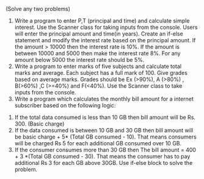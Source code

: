 (Solve any two problems)
1. Write a program to enter P,T (principal and time) and calculate
simple interest. Use the Scanner class for taking inputs from the
console. Users will enter the principal amount and time(in years).
Create an if-else statement and modify the interest rate based on the
principal amount. If the amount > 10000 then the interest rate is 10%. If the
amount is between 10000 and 5000 then make the interest rate 8%. For
any amount below 5000 the interest rate should be 5%.
2. Write a program to enter marks of five subjects and calculate total
marks and average. Each subject has a full mark of 100. Give grades
based on average marks. Grades should be Ex (>90%), A (>80%) ,
B(>60%) ,C (>=40%) and F(<40%). Use the Scanner class to take
inputs from the console.
3. Write a program which calculates the monthly bill amount for a
internet subscriber based on the following logic:
1) If the total data consumed is less than 10 GB then bill amount
will be Rs. 300. (Basic charge)
2) If the data consumed is between 10 GB and 30 GB then bill
amount will be basic charge + 5* (Total GB consumed - 10).
That means consumers will be charged Rs 5 for each
additional GB consumed over 10 GB.
3) If the consumer consumes more than 30 GB then
The bill amount = 400 + 3 *(Total GB consumed - 30).
That means the consumer has to pay additional Rs 3 for each
GB above 30GB.
Use if-else block to solve the problem.
